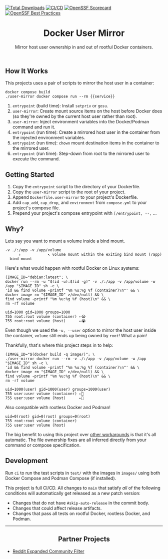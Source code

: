 [![Total Downloads][downloads-badge]](#)
[![CI/CD][cicd-badge]][cicd-link]
[![OpenSSF Scorecard][scorecard-badge]][scorecard-link]
[![OpenSSF Best Practices][best-practices-badge]][best-practices-link]

<header align="center">
    <h1 align="center">Docker User Mirror</h1>
    <p align="center">Mirror host user ownership in and out of rootful Docker containers.</p>
</header>

## How It Works
This projects uses a pair of scripts to mirror the host user in a container:

```shell
docker compose build
./user-mirror docker compose run --rm {{service}}
```

1. `entrypoint` (build time): Install `setpriv` or `gosu`.
2. `user-mirror`: Create mount source items on the host before Docker does (so they're owned by the current host user rather than root).
3. `user-mirror`: Inject environment variables into the Docker/Podman command and run it.
4. `entrypoint` (run time): Create a mirrored host user in the container from the injected environment variables.
5. `entrypoint` (run time): `chown` mount destination items in the container to the mirrored user.
6. `entrypoint` (run time): Step-down from root to the mirrored user to execute the command.

## Getting Started
1. Copy the `entrypoint` script to the directory of your Dockerfile.
2. Copy the `user-mirror` script to the root of your project.
3. Append `Dockerfile.user-mirror` to your project's Dockerfile.
4. Add `cap_add`, `cap_drop`, and `environment` from `compose.yml` to your project's compose file.
5. Prepend your project's compose entrypoint with `[/entrypoint, --,` ...

## Why?
Lets say you want to mount a volume inside a bind mount.
```
-v ./:/app -v /app/volume
      ↑            ↖ volume mount within the exiting bind mount (/app)
  bind mount
```

Here's what would happen with rootful Docker on Linux systems:
```shell
(IMAGE_ID="debian:latest"; \
docker run --rm -u "$(id -u):$(id -g)" -v ./:/app -v /app/volume -w /app "$IMAGE_ID" sh -c \
'id && find volume -printf "%m %u:%g %f (container)\n"' && \
docker image rm "$IMAGE_ID" >/dev/null) && \
find volume -printf "%m %u:%g %f (host)\n" && \
rm -rf volume
```
```
uid=1000 gid=1000 groups=1000
755 root:root volume (container) ⇐😭
755 root:root volume (host)      ⇐😭
```

Even though we used the `-u, --user` option to mirror the host user inside the container, `volume` still ends up being owned by `root`! What a pain!

Thankfully, that's where this project steps in to help:
```shell
(IMAGE_ID="$(docker build -q image/)"; \
./user-mirror docker run --rm -v ./:/app -v /app/volume -w /app "$IMAGE_ID" sh -c \
'id && find volume -printf "%m %u:%g %f (container)\n"' && \
docker image rm "$IMAGE_ID" >/dev/null) && \
find volume -printf "%m %u:%g %f (host)\n" && \
rm -rf volume
```
```
uid=1000(user) gid=1000(user) groups=1000(user)
755 user:user volume (container) ⇐🥳
755 user:user volume (host)      ⇐🥳
```

Also compatible with rootless Docker and Podman!
```
uid=0(root) gid=0(root) groups=0(root)
755 root:root volume (container)
755 user:user volume (host)
```

The big benefit to using this project over [other workarounds](https://github.com/moby/moby/issues/2259) is that it's all automatic. The file ownership fixes are all inferred directly from your command or compose specification.

## Development
Run `ci` to run the test scripts in `test/` with the images in `images/` using both Docker Compose and Podman Compose (if installed).

This project is full CI/CD. All changes to `main` that satisfy *all* of the following conditions will automatically get released as a new patch version:
* Changes that do not have `#skip-auto-release` in the commit body.
* Changes that could affect release artifacts.
* Changes that pass all tests on rootful Docker, rootless Docker, and Podman.

----

<h2 align="center">Partner Projects</h2>

* [Reddit Expanded Community Filter][reddit-expanded-community-filter-userscript]

[best-practices-badge]: https://www.bestpractices.dev/projects/9502/badge
[best-practices-link]: https://www.bestpractices.dev/projects/9502
[cicd-badge]: https://github.com/AJGranowski/docker-user-mirror/actions/workflows/cicd.yml/badge.svg?branch=main
[cicd-link]: https://github.com/AJGranowski/docker-user-mirror/actions/workflows/cicd.yml
[downloads-badge]: https://img.shields.io/github/downloads/AJGranowski/docker-user-mirror/user-mirror?logo=github&label=Total%20downloads&labelColor=30373d&color=4078c0
[reddit-expanded-community-filter-userscript]: https://github.com/AJGranowski/reddit-expanded-community-filter-userscript
[scorecard-badge]: https://api.securityscorecards.dev/projects/github.com/AJGranowski/docker-user-mirror/badge
[scorecard-link]: https://securityscorecards.dev/viewer/?uri=github.com/AJGranowski/docker-user-mirror
